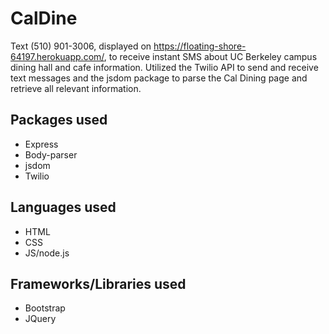 # CalDine 
Text (510) 901-3006, displayed on https://floating-shore-64197.herokuapp.com/, to receive instant SMS about UC Berkeley campus dining hall and cafe information. Utilized the Twilio API to send and receive text messages and the jsdom package to parse the Cal Dining page and retrieve all relevant information.

## Packages used 
* Express
* Body-parser
* jsdom
* Twilio

## Languages used 
* HTML
* CSS
* JS/node.js

## Frameworks/Libraries used 
* Bootstrap
* JQuery
